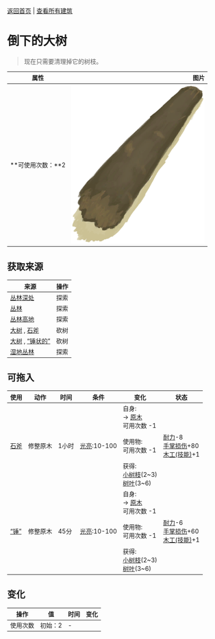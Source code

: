 [返回首页](index.md)   |  [查看所有建筑](building.md)
# 倒下的大树  
> 现在只需要清理掉它的树枝。  
  
  属性  |   图片   
 ----  |  ----:   
 **可使用次数：**2  |  ![](Sprite/Log.png)   
  
## 获取来源  
来源  |  操作  
----  |  ----  
[丛林深处](DeepJungle.md)  |  探索  
[丛林](Jungle.md)  |  探索  
[丛林高地](JungleHighlands.md)  |  探索  
[大树](LargeTree.md) , [石斧](StoneAxe.md)  |  砍树  
[大树](LargeTree.md) , [“锤状的”](tag_AxeAdv.md)  |  砍树  
[湿地丛林](Wetlands.md)  |  探索  
## 可拖入  
使用  |  动作  |  时间  |  条件  |  变化  |  状态  
----  |  ----  |  ----  |  ----  |  ----  |  ----  
[石斧](StoneAxe.md)  |  修整原木  |  1小时  |  [光亮](Light.md):10-100  |  自身:<br>→ [原木](Log.md)<br>可用次数  -1<br><br>使用物:<br>可用次数  -1<br><br>获得:<br>[小树枝](Sticks.md)(2~3)<br>[树叶](LeavesFresh.md)(3~6)<br>  |  [耐力](Stamina.md)-8<br>[手掌损伤](HandDamage.md)+80<br>[木工(技能)](Skill_Woodworking.md)+1  
[“锤”](tag_Axe.md)  |  修整原木  |  45分  |  [光亮](Light.md):10-100  |  自身:<br>→ [原木](Log.md)<br>可用次数  -1<br><br>使用物:<br>可用次数  -1<br><br>获得:<br>[小树枝](Sticks.md)(2~3)<br>[树叶](LeavesFresh.md)(3~6)<br>  |  [耐力](Stamina.md)-6<br>[手掌损伤](HandDamage.md)+60<br>[木工(技能)](Skill_Woodworking.md)+1  
## 变化  
操作  |  值  |  时间  |  变化  
----  |  ----  |  ----  |  ----  
使用次数  |  初始：2  |  -  |    
